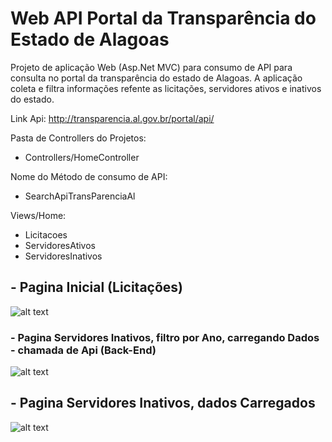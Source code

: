 # Web API Portal da Transparência do Estado de Alagoas
Projeto de aplicação Web (Asp.Net MVC) para consumo de API para consulta no portal da transparência do estado de Alagoas.
A aplicação coleta e filtra informações refente as licitações, servidores ativos e inativos do estado. 

Link Api: http://transparencia.al.gov.br/portal/api/

Pasta de Controllers do Projetos:
 - Controllers/HomeController
 
 Nome do Método de consumo de API:
 - SearchApiTransParenciaAl
 

Views/Home:
- Licitacoes
- ServidoresAtivos
- ServidoresInativos


## - Pagina Inicial (Licitações)
![alt text](https://github.com/fellipespfc/aspnetMcvWithApi/blob/main/Fotos/1.JPG)

### - Pagina Servidores Inativos, filtro por Ano, carregando Dados - chamada de Api (Back-End)
![alt text](https://github.com/fellipespfc/aspnetMcvWithApi/blob/main/Fotos/2.jpg)

## - Pagina Servidores Inativos, dados Carregados
![alt text](https://github.com/fellipespfc/aspnetMcvWithApi/blob/main/Fotos/3.JPG)

